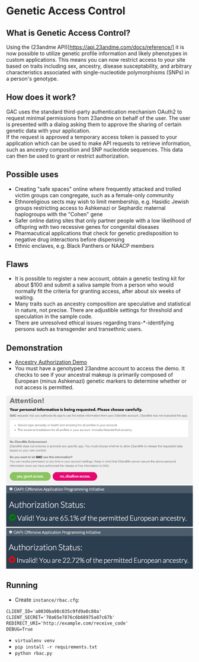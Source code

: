 # Genetic Access Control


## What is Genetic Access Control?

Using the (23andme API)[https://api.23andme.com/docs/reference/] it is now possible to
utilize genetic profile information and likely phenotypes in custom applications.  This
means you can now restrict access to your site based on traits including sex, ancestry,
disease susceptability, and arbitrary characteristics associated with
single-nucleotide polymorphisms (SNPs) in a person's genotype.


## How does it work?

GAC uses the standard third-party authentication mechanism OAuth2 to request minimal
permissions from 23andme on behalf of the user. The user is presented with a dialog
asking them to approve the sharing of certain genetic data with your application.  
If the request is approved a temporary access token is passed to your application
which can be used to make API requests to retrieve information, such as ancestry
composition and SNP nucleotide sequences. This data can then be used to grant
or restrict authorization.


## Possible uses

* Creating "safe spaces" online where frequently attacked and trolled victim groups 
can congregate, such as a female-only community
* Ethnoreligious sects may wish to limit membership, e.g. Hasidic Jewish groups 
restricting access to Ashkenazi or Sephardic maternal haplogroups with the "Cohen" gene
* Safer online dating sites that only partner people with a low likelihood of offspring 
with two recessive genes for congenital diseases
* Pharmacutical applications that check for genetic predisposition to negative drug 
interactions before dispensing
* Ethnic enclaves, e.g. Black Panthers or NAACP members


## Flaws

* It is possible to register a new account, obtain a genetic testing kit for about $100 
and submit a saliva sample from a person who would normally fit the criteria for granting
access, after about six weeks of waiting.
* Many traits such as ancestry composition are speculative and statistical in nature, not
precise. There are adjustible settings for threshold and speculation in the sample code.
* There are unresolved ethical issues regarding trans-*-identifying persons such as
transgender and transethnic users.


## Demonstration

* [Ancestry Authorization Demo](http://rbac23.herokuapp.com)
* You must have a genotyped 23andme account to access the demo. It checks to see if your
ancestral makeup is primarily composed of European (minus Ashkenazi) genetic markers to
determine whether or not access is permitted.

![OAuth2](screenshots/oauth.png)  
![Success](screenshots/success.png)  
![Fail](screenshots/fail.png)  


## Running
* Create `instance/rbac.cfg`:
```
CLIENT_ID='a0830ba98c035c9fd9a0c80a'
CLIENT_SECRET='70a65e7876c6b68975a87c67b'
REDIRECT_URI='http://example.com/receive_code'
DEBUG=True
```
* `virtualenv venv`
* `pip install -r requirements.txt`
* `python rbac.py`
